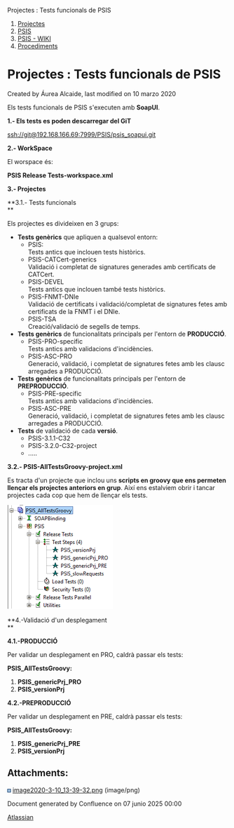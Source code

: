 Projectes : Tests funcionals de PSIS  

1.  [Projectes](index.md)
2.  [PSIS](PSIS_24215797.md)
3.  [PSIS - WIKI](PSIS---WIKI_24215598.md)
4.  [Procediments](Procediments_24215610.md)

Projectes : Tests funcionals de PSIS
====================================

Created by Áurea Alcaide, last modified on 10 marzo 2020

Els tests funcionals de PSIS s'executen amb **SoapUI**.

**1.- Els tests es poden descarregar del GiT**

[ssh://git@192.168.166.69:7999/PSIS/psis\_soapui.git](ssh://git@192.168.166.69:7999/PSIS/psis_soapui.git)

  

**2.- WorkSpace**

El worspace és:

**PSIS Release Tests-workspace.xml**

**3.- Projectes**

**3.1.- Tests funcionals  
**

Els projectes es divideixen en 3 grups:

*   **Tests genèrics** que apliquen a qualsevol entorn:
    *   PSIS:  
        Tests antics que inclouen tests històrics.
    *   PSIS-CATCert-generics  
        Validació i completat de signatures generades amb certificats de CATCert.
    *   PSIS-DEVEL  
        Tests antics que inclouen també tests històrics.
    *   PSIS-FNMT-DNIe  
        Validació de certificats i validació/completat de signatures fetes amb certificats de la FNMT i el DNIe.
    *   PSIS-TSA  
        Creació/validació de segells de temps.
*   **Tests genèrics** de funcionalitats principals per l'entorn de **PRODUCCIÓ**.
    *   PSIS-PRO-specific  
        Tests antics amb validacions d'incidències.
    *   PSIS-ASC-PRO  
        Generació, validació, i completat de signatures fetes amb les clausc arregades a PRODUCCIÓ.
*   **Tests genèrics** de funcionalitats principals per l'entorn de **PREPRODUCCIÓ**.
    *   PSIS-PRE-specific  
        Tests antics amb validacions d'incidències.
    *   PSIS-ASC-PRE  
        Generació, validació, i completat de signatures fetes amb les clausc arregades a PRODUCCIÓ.
*   **Tests** de validació de cada **versió**.
    *   PSIS-3.1.1-C32
    *   PSIS-3.2.0-C32-project
    *   .....

**3.2.- PSIS-AllTestsGroovy-project.xml**

Es tracta d'un projecte que inclou uns **scripts en groovy que ens permeten llençar els projectes anteriors en grup**. Així ens estalviem obrir i tancar projectes cada cop que hem de llençar els tests.

![](attachments/36339979/36339980.png)

  

**4.-Validació d'un desplegament  
**

**4.1.-PRODUCCIÓ**

Per validar un desplegament en PRO, caldrà passar els tests:

**PSIS\_AllTestsGroovy:**

1.  **PSIS\_genericPrj\_PRO**
2.  **PSIS\_versionPrj**

**4.2.-PREPRODUCCIÓ**

Per validar un desplegament en PRE, caldrà passar els tests:

**PSIS\_AllTestsGroovy:**

1.  **PSIS\_genericPrj\_PRE**
2.  **PSIS\_versionPrj**

  

Attachments:
------------

![](images/icons/bullet_blue.gif) [image2020-3-10\_13-39-32.png](attachments/36339979/36339980.png) (image/png)  

Document generated by Confluence on 07 junio 2025 00:00

[Atlassian](http://www.atlassian.com/)